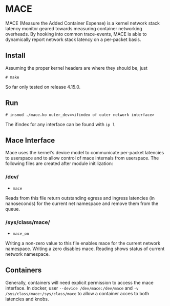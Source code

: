 # MACE

MACE (Measure the Added Container Expense) is a kernel network stack latency monitor geared towards measuring container networking overheads.
By hooking into common trace-events, MACE is able to dynamically report network stack latency on a per-packet basis.

## Install

Assuming the proper kernel headers are where they should be, just

```
# make
```
So far only tested on release 4.15.0.

## Run

```
# insmod ./mace.ko outer_dev=<ifindex of outer network interface>
```
The ifindex for any interface can be found with `ip l`

## Mace Interface

Mace uses the kernel's device model to communicate per-packet latencies to userspace and to allow control of mace internals from userspace.
The following files are created after module initilization:

### /dev/

* `mace`

Reads from this file return outstanding egress and ingress latencies (in nanoseconds) for the current net namespace and remove them from the queue.


### /sys/class/mace/

* `mace_on`

Writing a non-zero value to this file enables mace for the current network
namespace. Writing a zero disables mace. Reading shows status of current
network namespace.

## Containers

Generally, containers will need explicit permission to access the mace interface.
In docker, user `--device /dev/mace:/dev/mace` and `-v /sys/class/mace:/sys/class/mace` to allow a container acces to both latencies and knobs.
